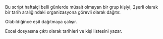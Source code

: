 Bu script haftaiçi belli günlerde müsait olmayan bir grup kişiyi, 2şerli olarak bir tarih aralığındaki organizasyona görevli olarak dağıtır. 

Olabildiğince eşit dağıtmaya çalışır. 

Excel dosyasına çıktı olarak tarihleri ve kişi listesini yazar. 